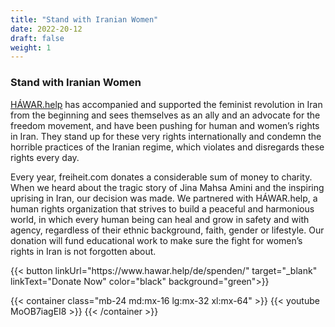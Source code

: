 ```yaml
---
title: "Stand with Iranian Women"
date: 2022-20-12
draft: false
weight: 1
---
```

### Stand with Iranian Women

[HÁWAR.help](https://www.hawar.help/de/spenden/) has accompanied and supported the feminist revolution in Iran from the beginning and sees themselves as an ally and an advocate for the freedom movement, and have been pushing for human and women’s rights in Iran. They stand up for these very rights internationally and condemn the horrible practices of the Iranian regime, which violates and disregards these rights every day.

Every year, freiheit.com donates a considerable sum of money to charity. When we heard about the tragic story of Jina Mahsa Amini and the inspiring uprising in Iran, our decision was made. We partnered with HÁWAR.help, a human rights organization that strives to build a peaceful and harmonious world, in which every human being can heal and grow in safety and with agency, regardless of their ethnic background, faith, gender or lifestyle. Our donation will fund educational work to make sure the fight for women’s rights in Iran is not forgotten about.


<div class="mt-8 mb-16">
{{< button linkUrl="https://www.hawar.help/de/spenden/" target="_blank" linkText="Donate Now" color="black" background="green">}}
</div>

{{< container class="mb-24 md:mx-16 lg:mx-32 xl:mx-64" >}}
    {{< youtube MoOB7iagEI8 >}}
{{< /container >}}
